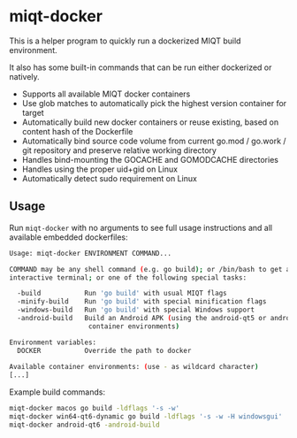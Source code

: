 # miqt-docker

This is a helper program to quickly run a dockerized MIQT build environment.

It also has some built-in commands that can be run either dockerized or natively.

- Supports all available MIQT docker containers
- Use glob matches to automatically pick the highest version container for target
- Automatically build new docker containers or reuse existing, based on content hash of the Dockerfile
- Automatically bind source code volume from current go.mod / go.work / git repository and preserve relative working directory
- Handles bind-mounting the GOCACHE and GOMODCACHE directories
- Handles using the proper uid+gid on Linux
- Automatically detect sudo requirement on Linux

## Usage

Run `miqt-docker` with no arguments to see full usage instructions and all
available embedded dockerfiles:

```bash
Usage: miqt-docker ENVIRONMENT COMMAND...

COMMAND may be any shell command (e.g. go build); or /bin/bash to get an
interactive terminal; or one of the following special tasks:

  -build           Run 'go build' with usual MIQT flags
  -minify-build    Run 'go build' with special minification flags
  -windows-build   Run 'go build' with special Windows support
  -android-build   Build an Android APK (using the android-qt5 or android-qt6
                    container environments)

Environment variables:
  DOCKER           Override the path to docker
	
Available container environments: (use - as wildcard character)
[...]
```

Example build commands:

```bash
miqt-docker macos go build -ldflags '-s -w'
miqt-docker win64-qt6-dynamic go build -ldflags '-s -w -H windowsgui'
miqt-docker android-qt6 -android-build
```
